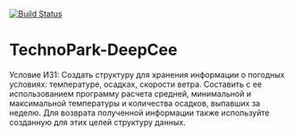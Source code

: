 [![Build Status](https://travis-ci.org/EgorBedov/TechnoPark-DeepCee.svg?branch=tests)](https://travis-ci.org/EgorBedov/TechnoPark-DeepCee)

# TechnoPark-DeepCee

Условие ИЗ1:
Создать структуру для хранения информации о погодных условиях: температуре, осадках, скорости ветра. Составить с ее использованием программу расчета средней, минимальной и максимальной температуры и количества осадков, выпавших за неделю. Для возврата полученной информации также используйте созданную для этих целей структуру данных.


